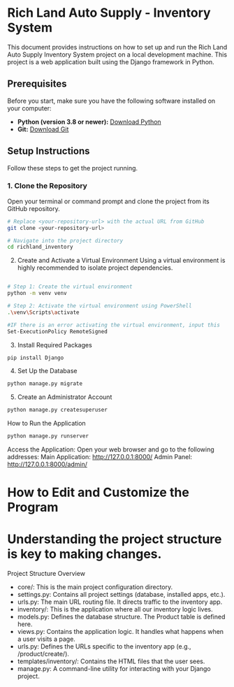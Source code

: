 # Rich Land Auto Supply - Inventory System

This document provides instructions on how to set up and run the Rich Land Auto Supply Inventory System project on a local development machine. This project is a web application built using the Django framework in Python.

## Prerequisites

Before you start, make sure you have the following software installed on your computer:

*   **Python (version 3.8 or newer):** [Download Python](https://www.python.org/downloads/)
*   **Git:** [Download Git](https://git-scm.com/downloads/)

## Setup Instructions

Follow these steps to get the project running.

### 1. Clone the Repository

Open your terminal or command prompt and clone the project from its GitHub repository.

```bash
# Replace <your-repository-url> with the actual URL from GitHub
git clone <your-repository-url>

# Navigate into the project directory
cd richland_inventory

```
2. Create and Activate a Virtual Environment
Using a virtual environment is highly recommended to isolate project dependencies.

```bash

# Step 1: Create the virtual environment
python -m venv venv

# Step 2: Activate the virtual environment using PowerShell
.\venv\Scripts\activate

#IF there is an error activating the virtual environment, input this
Set-ExecutionPolicy RemoteSigned
```
3. Install Required Packages
   
```bash
pip install Django

```
4. Set Up the Database
 ```bash
python manage.py migrate

```
5. Create an Administrator Account

 ```bash
python manage.py createsuperuser

```
How to Run the Application

 ```bash
python manage.py runserver

```
Access the Application:
Open your web browser and go to the following addresses:
Main Application: http://127.0.0.1:8000/
Admin Panel: http://127.0.0.1:8000/admin/


# How to Edit and Customize the Program
# Understanding the project structure is key to making changes.
Project Structure Overview

*   core/: This is the main project configuration directory.
*   settings.py: Contains all project settings (database, installed apps, etc.).
*   urls.py: The main URL routing file. It directs traffic to the inventory app.
*   inventory/: This is the application where all our inventory logic lives.
*   models.py: Defines the database structure. The Product table is defined here.
*   views.py: Contains the application logic. It handles what happens when a user visits a page.
*   urls.py: Defines the URLs specific to the inventory app (e.g., /product/create/).
*   templates/inventory/: Contains the HTML files that the user sees.
*   manage.py: A command-line utility for interacting with your Django project.




